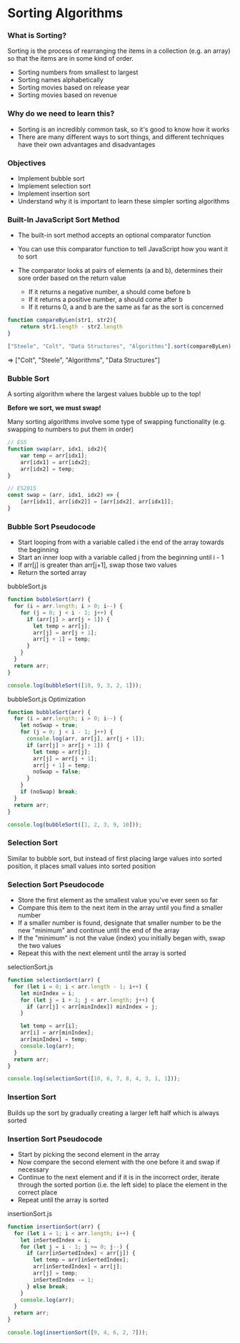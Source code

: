 # Sorting Algorithms

### What is Sorting?

Sorting is the process of rearranging the items in a collection (e.g. an array) so that the items are in some kind of order.

- Sorting numbers from smallest to largest
- Sorting names alphabetically
- Sorting movies based on release year
- Sorting movies based on revenue

### Why do we need to learn this?

- Sorting is an incredibly common task, so it's good to know how it works
- There are many different ways to sort things, and different techniques have their own advantages and disadvantages

### Objectives

- Implement bubble sort
- Implement selection sort
- Implement insertion sort
- Understand why it is important to learn these simpler sorting algorithms

### Built-In JavaScript Sort Method

- The built-in sort method accepts an optional comparator function

- You can use this comparator function to tell JavaScript how you want it to sort

- The comparator looks at pairs of elements (a and b), determines their sore order based on the return value   

  - If it returns a negative number, a should come before b
  - If it returns a positive number, a should come after b
  - If it returns 0, a and b are the same as far as the sort is concerned


```javascript
function compareByLen(str1, str2){
    return str1.length - str2.length
}

["Steele", "Colt", "Data Structures", "Algorithms"].sort(compareByLen);
```

=> ["Colt", "Steele", "Algorithms", "Data Structures"]

### Bubble Sort

A sorting algorithm where the largest values bubble up to the top!

**Before we sort, we must swap!**

Many sorting algorithms involve some type of swapping functionality (e.g. swapping to numbers to put them in order)

```javascript
// ES5
function swap(arr, idx1, idx2){
    var temp = arr[idx1];
    arr[idx1] = arr[idx2];
    arr[idx2] = temp;
}

// ES2015
const swap = (arr, idx1, idx2) => {
    [arr[idx1], arr[idx2]] = [arr[idx2], arr[idx1]];
}
```

### Bubble Sort Pseudocode

- Start looping from with a variable called i the end of the array towards the beginning
- Start an inner loop with a variable called j from the beginning until i - 1
- If arr[j] is greater than arr[j+1], swap those two values
- Return the sorted array

bubbleSort.js

```javascript
function bubbleSort(arr) {
  for (i = arr.length; i > 0; i--) {
    for (j = 0; j < i - 1; j++) {
      if (arr[j] > arr[j + 1]) {
        let temp = arr[j];
        arr[j] = arr[j + 1];
        arr[j + 1] = temp;
      }
    }
  }
  return arr;
}

console.log(bubbleSort([10, 9, 3, 2, 1]));
```

bubbleSort.js Optimization

```javascript
function bubbleSort(arr) {
  for (i = arr.length; i > 0; i--) {
    let noSwap = true;
    for (j = 0; j < i - 1; j++) {
      console.log(arr, arr[j], arr[j + 1]);
      if (arr[j] > arr[j + 1]) {
        let temp = arr[j];
        arr[j] = arr[j + 1];
        arr[j + 1] = temp;
        noSwap = false;
      }
    }
    if (noSwap) break;
  }
  return arr;
}

console.log(bubbleSort([1, 2, 3, 9, 10]));
```

### Selection Sort

Similar to bubble sort, but instead of first placing large values into sorted position, it places small values into sorted position

### Selection Sort Pseudocode

- Store the first element as the smallest value you've ever seen so far
- Compare this item to the next item in the array until you find a smaller number
- If a smaller number is found, designate that smaller number to be the new "minimum" and continue until the end of the array
- If the "minimum" is not the value (index) you initially began with, swap the two values
- Repeat this with the next element until the array is sorted

selectionSort.js

```javascript
function selectionSort(arr) {
  for (let i = 0; i < arr.length - 1; i++) {
    let minIndex = i;
    for (let j = i + 1; j < arr.length; j++) {
      if (arr[j] < arr[minIndex]) minIndex = j;
    }

    let temp = arr[i];
    arr[i] = arr[minIndex];
    arr[minIndex] = temp;
    console.log(arr);
  }
  return arr;
}

console.log(selectionSort([10, 6, 7, 8, 4, 3, 1, 1]));
```

### Insertion Sort

Builds up the sort by gradually creating a larger left half which is always sorted

### Insertion Sort Pseudocode

- Start by picking the second element in the array
- Now compare the second element with the one before it and swap if necessary
- Continue to the next element and if it is in the incorrect order, iterate through the sorted portion (i.e. the left side) to place the element in the correct place
- Repeat until the array is sorted

insertionSort.js

```javascript
function insertionSort(arr) {
  for (let i = 1; i < arr.length; i++) {
    let inSertedIndex = i;
    for (let j = i - 1; j >= 0; j--) {
      if (arr[inSertedIndex] < arr[j]) {
        let temp = arr[inSertedIndex];
        arr[inSertedIndex] = arr[j];
        arr[j] = temp;
        inSertedIndex -= 1;
      } else break;
    }
    console.log(arr);
  }
  return arr;
}

console.log(insertionSort([9, 4, 6, 2, 7]));
```

